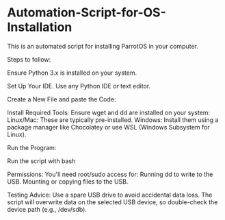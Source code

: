 # Automation-Script-for-OS-Installation
This is an automated script for installing ParrotOS in your computer.

Steps to follow:

Ensure Python 3.x is installed on your system. 

Set Up Your IDE. Use any Python IDE or text editor.

Create a New File and paste the Code:

Install Required Tools:
Ensure wget and dd are installed on your system:
Linux/Mac: These are typically pre-installed.
Windows: Install them using a package manager like Chocolatey or use WSL (Windows Subsystem for Linux).

Run the Program:

Run the script with bash

Permissions:
You'll need root/sudo access for:
Running dd to write to the USB.
Mounting or copying files to the USB.

Testing Advice:
Use a spare USB drive to avoid accidental data loss.
The script will overwrite data on the selected USB device, so double-check the device path (e.g., /dev/sdb).
